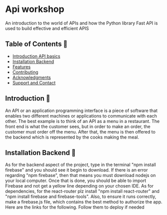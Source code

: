 # Api workshop
An introduction to the world of APIs and how the Python library Fast API is used to build effective and efficient APIS
## Table of Contents 🤖
- [Introduction API basics](#Introduction)
- [Installation Backend](#usage)
- [Features](#features)
- [Contributing](#contributing)
- [Acknowledgments](#Acknowledgments)
- [Support and Contact](#support-and-contact)

## Introduction 🫡
An API or an application programming interface is a piece of software that enables two different machines or applications to communicate with each other. The best example is to think of an API as a menu in a restaurant. The front end is what the customer sees, but in order to make an order, the customer must order off the menu. After that, the menu is then offered to the backend which is represented by the cooks making the meal.

## Installation Backend 🫡
As for the backend aspect of the project, type in the terminal "npm install firebase" and you should see it begin to download. If there is an error regarding "npm firebase", then that means you must download nodejs  on your local computer. Once that is done, you should be able to import Firebase and not get a yellow line depending on your chosen IDE. As for dependencies, for the react-router plz install "npm install react-router" and "npm install firebase and firebase-tools". Also, to ensure it runs correctly, make a firebase.js file, which contains the best method to authorize the app. Here are the links for the following. Follow them to deploy if needed
